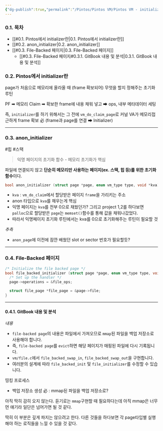```yaml
---
{"dg-publish":true,"permalink":"/Pintos/Pintos VM/Pintos VM - initializer들만 따로 보기/","noteIcon":"","created":"2025-09-30T23:08:00.592+09:00","updated":"2025-10-15T16:23:08.728+09:00"}
---
```


### 0.1.  목차

- [[#0.1.  Pintos에서 initializer란|0.1.  Pintos에서 initializer란]]
- [[#0.2.  anon_initializer|0.2.  anon_initializer]]
- [[#0.3.  File-Backed 페이지|0.3.  File-Backed 페이지]]
	- [[#0.3.  File-Backed 페이지#0.3.1.  GitBook 내용 및 분석|0.3.1.  GitBook 내용 및 분석]]



### 0.2.  Pintos에서 initializer란

page가 처음으로 메모리에 올라올 때 (frame 확보되어) 무엇을 할지 정해주는 초기화 루틴 

PF ➡ 메모리 Claim ➡ 확보한 frame에 내용 채워 넣고 ➡ ops, 내부 메타데이터 세팅 

즉, `initializer`를 하기 위해서는 그 전에 `vm_do_claim_page`로 커널 VA가 메모리접근하게 frame 확보 必
(frame과 page를 연결 ➡ Initializer)

---
### 0.3.  anon_initializer
#힙 #스택

> 익명 페이지의 초기화 함수 - 메모리 초기화가 핵심 

파일에 연결되지 않고 **단순히 메모리만 사용하는 페이지(ex. 스택, 힙 등)를 위한 초기화 함수**이다.
```c
bool anon_initializer (struct page *page, enum vm_type type, void *kva)
```
- `kva` : `vm_do_claim`에서 할당받은 페이지 `frame`을 가리키는 주소
- anon 타입으로 `kva`를 채우는게 핵심
- 익명 페이지는 `kva`를 전부 0으로 채웠던가? 그리고 project 1,2를 하다보면 `palloc`으로 할당받은 `page`는 `memset()`함수를 통해 값을 채워나갔었다.
- 따라서 익명페이지 초기화 루틴에서는 kva를 0으로 초기화해주는 루틴이 필요할 것 

*추측*
- `anon_page`에 이전에 잠깐 배웠던 slot or sector 번호가 필요할듯?

---
### 0.4.  File-Backed 페이지 
```c
/* Initialize the file backed page */
bool file_backed_initializer (struct page *page, enum vm_type type, void *kva) {
  /* Set up the handler */
  page->operations = &file_ops;

  struct file_page *file_page = &page->file;
}
```

---
#### 0.4.1.  GitBook 내용 및 분석 
*내용*
- `file-backed page`의 내용은 파일에서 가져오므로 `mmap`된 파일을 백업 저장소로 사용해야 합니다. 
- 즉, `file-backed page`를 `evict`하면 해당 페이지가 매핑된 파일에 다시 기록됩니다. 
- `vm/file.c`에서 `file_backed_swap_in`, `file_backed_swap_out`을 구현합니다.
- 여러분의 설계에 따라 `file_backed_init` 및 `file_initializer`를 수정할 수 있습니다.

띵킹 프로세스
- 백업 저장소 생성 必 : mmap된 파일을 백업 저장소로?

아직 딱히 감히 오지 않는다. 듣기로는 `mmap`구현할 때 필요하다는데 아직 mmap은 너무 먼 얘기라 일단은 넘어가면 될 것 같다.


딱히 이 부분은 깊게 파지는 않으려고 한다. 다른 것들을 하다보면 각 page타입별 실행해야 하는 로직들을 느낄 수 있을 것 같다.